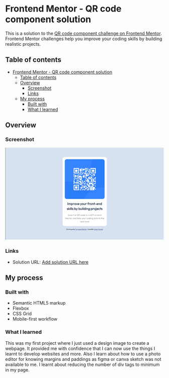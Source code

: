 # Frontend Mentor - QR code component solution

This is a solution to the [QR code component challenge on Frontend Mentor](https://www.frontendmentor.io/challenges/qr-code-component-iux_sIO_H). Frontend Mentor challenges help you improve your coding skills by building realistic projects. 

## Table of contents

- [Frontend Mentor - QR code component solution](#frontend-mentor---qr-code-component-solution)
  - [Table of contents](#table-of-contents)
  - [Overview](#overview)
    - [Screenshot](#screenshot)
    - [Links](#links)
  - [My process](#my-process)
    - [Built with](#built-with)
    - [What I learned](#what-i-learned)

## Overview

### Screenshot

![](./screenshot.png)

### Links

- Solution URL: [Add solution URL here](https://bansalgokul.github.io/QR-code-component/)

## My process

### Built with

- Semantic HTML5 markup
- Flexbox
- CSS Grid
- Mobile-first workflow


### What I learned

This was my first project where I just used a design image to create a webpage. It provided me with confidence that I can now use the things I learnt to develop websites and more.
Also I learn about how to use a photo editor for knowing margins and paddings as figma or canva sketch was not available to me.
I learnt about reducing the number of div tags to minimum in my page.
